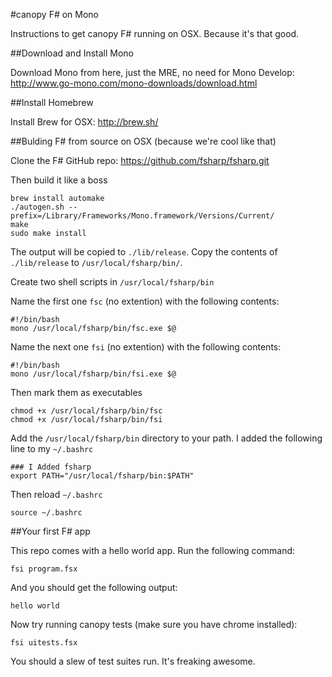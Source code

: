 #canopy F# on Mono

Instructions to get canopy F# running on OSX. Because it's that good.

##Download and Install Mono

Download Mono from here, just the MRE, no need for Mono Develop: http://www.go-mono.com/mono-downloads/download.html

##Install Homebrew

Install Brew for OSX: http://brew.sh/

##Bulding F# from source on OSX (because we're cool like that)

Clone the F# GitHub repo: https://github.com/fsharp/fsharp.git

Then build it like a boss

    brew install automake
    ./autogen.sh --prefix=/Library/Frameworks/Mono.framework/Versions/Current/
    make
    sudo make install

The output will be copied to `./lib/release`. Copy the contents of `./lib/release` to `/usr/local/fsharp/bin/`.

Create two shell scripts in `/usr/local/fsharp/bin`

Name the first one `fsc` (no extention) with the following contents:

    #!/bin/bash
    mono /usr/local/fsharp/bin/fsc.exe $@

Name the next one `fsi` (no extention) with the following contents:

    #!/bin/bash
    mono /usr/local/fsharp/bin/fsi.exe $@

Then mark them as executables

    chmod +x /usr/local/fsharp/bin/fsc
    chmod +x /usr/local/fsharp/bin/fsi

Add the `/usr/local/fsharp/bin` directory to your path. I added the following line to my `~/.bashrc`

    ### I Added fsharp
    export PATH="/usr/local/fsharp/bin:$PATH"

Then reload `~/.bashrc`

    source ~/.bashrc

##Your first F# app

This repo comes with a hello world app. Run the following command:

  `fsi program.fsx`

And you should get the following output:

  `hello world`

Now try running canopy tests (make sure you have chrome installed):

  `fsi uitests.fsx`

You should a slew of test suites run. It's freaking awesome.
